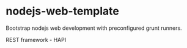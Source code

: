 # nodejs-web-template

Bootstrap nodejs web development with preconfigured grunt runners.

REST framework - HAPI

